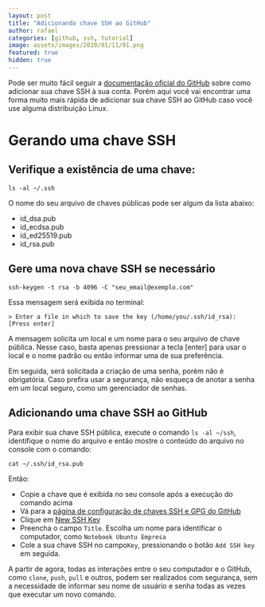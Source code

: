 ```yaml
---
layout: post
title: "Adicionando chave SSH ao GitHub"
author: rafael
categories: [github, ssh, tutorial]
image: assets/images/2020/01/11/01.png
featured: true
hidden: true
---
```


Pode ser muito fácil seguir a [documentação oficial do GitHub](https://help.github.com/en/articles/adding-a-new-ssh-key-to-your-github-account) sobre como adicionar sua chave SSH à sua conta. Porém aqui você vai encontrar uma forma muito mais rápida de adicionar sua chave SSH ao GitHub caso você use alguma distribuição Linux.

# Gerando uma chave SSH

## Verifique a existência de uma chave:

```shell=
ls -al ~/.ssh
```

O nome do seu arquivo de chaves públicas pode ser algum da lista abaixo:

- id_dsa.pub
- id_ecdsa.pub
- id_ed25519.pub
- id_rsa.pub

## Gere uma nova chave SSH se necessário

```shell=
ssh-keygen -t rsa -b 4096 -C "seu_email@exemplo.com"
```

Essa mensagem será exibida no terminal:

```shell=
> Enter a file in which to save the key (/home/you/.ssh/id_rsa): [Press enter]
```

A mensagem solicita um local e um nome para o seu arquivo de chave pública. Nesse caso, basta apenas pressionar a tecla [enter] para usar o local e o nome padrão ou então informar uma de sua preferência.

Em seguida, será solicitada a criação de uma senha, porém não é obrigatória. Caso prefira usar a segurança, não esqueça de anotar a senha em um local seguro, como um gerenciador de senhas.

## Adicionando uma chave SSH ao GitHub

Para exibir sua chave SSH pública, execute o comando `ls -al ~/ssh`, identifique o nome do arquivo e então mostre o conteúdo do arquivo no console com o comando:

```shell=
cat ~/.ssh/id_rsa.pub
```

Então:
- Copie a chave que é exibida no seu console após a execução do comando acima
- Vá para a [página de configuração de chaves SSH e GPG do GitHub](https://github.com/settings/keys)
- Clique em [New SSH Key](https://github.com/settings/ssh/new)
- Preencha o campo `Title`. Escolha um nome para identificar o computador, como `Notebook Ubuntu Empresa`
- Cole a sua chave SSH no campo`Key`, pressionando o botão `Add SSH key` em seguida.

A partir de agora, todas as interações entre o seu computador e o GitHub, como `clone`, `push`, `pull` e outros, podem ser realizados com segurança, sem a necessidade de informar seu nome de usuário e senha todas as vezes que executar um novo comando.